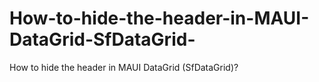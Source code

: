 # How-to-hide-the-header-in-MAUI-DataGrid-SfDataGrid-
How to hide the header in MAUI DataGrid (SfDataGrid)?
